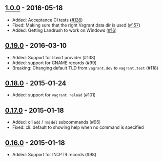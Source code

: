 ## [1.0.0] - 2016-05-18

- Added: Acceptance CI tests ([#136](https://github.com/vagrant-landrush/landrush/issues/136))
- Fixed: Making sure that the right Vagrant data dir is used ([#157](https://github.com/vagrant-landrush/landrush/issues/157))
- Added: Getting Landrush to work on Windows ([#16](https://github.com/vagrant-landrush/landrush/issues/16))

## [0.19.0] - 2016-03-10
- Added: Support for libvirt provider (#138)
- Added: support for CNAME records (#99)
- Breaking: Changing default TLD from `vagrant.dev` to `vagrant.test` (#118)

## [0.18.0] - 2015-01-24
- Added: support for `vagrant reload` (#101)

## [0.17.0] - 2015-01-18
- Added: cli `add` / `rm|del` subcommands (#96)
- Fixed: cli: default to showing help when no command is specified

## [0.16.0] - 2015-01-18
- Added: Support for IN::PTR records (#98)

[1.0.0]: https://github.com/phinze/landrush/compare/v0.19.0...v1.0.0
[0.19.0]: https://github.com/phinze/landrush/compare/v0.18.0...v0.19.0
[0.18.0]: https://github.com/phinze/landrush/compare/v0.17.0...v0.18.0
[0.17.0]: https://github.com/phinze/landrush/compare/v0.16.0...v0.17.0
[0.16.0]: https://github.com/phinze/landrush/compare/v0.15.4...v0.16.0

